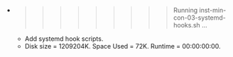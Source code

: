* >>>>>>>>> Running inst-min-con-03-systemd-hooks.sh ...
  * Add systemd hook scripts.
  * Disk size = 1209204K. Space Used = 72K. Runtime = 00:00:00:00.

